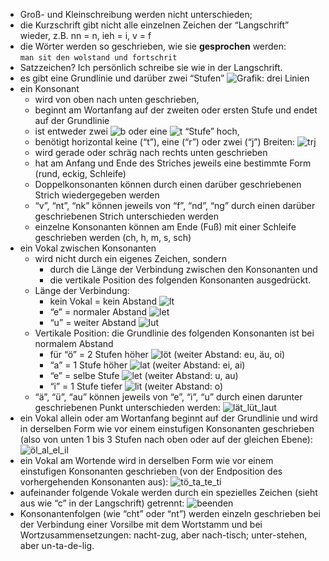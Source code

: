 -  Groß- und Kleinschreibung werden nicht unterschieden;
-  die Kurzschrift gibt nicht alle einzelnen Zeichen der “Langschrift” wieder, z.B. nn = n, ieh = i, v = f
-   die Wörter werden so geschrieben, wie sie **gesprochen** werden:  
    `man sit den wolstand und fortschrit`
-   Satzzeichen? Ich persönlich schreibe sie wie in der Langschrift.
-   es gibt eine Grundlinie und darüber zwei “Stufen” ![](http://www.jsteeb.de/helmut/rationelle-stenografie-stiefografie/Linien.png "Grafik: drei Linien")
-   ein Konsonant
    -   wird von oben nach unten geschrieben,
    -   beginnt am Wortanfang auf der zweiten oder ersten Stufe und endet auf der Grundlinie
    -   ist entweder zwei ![](http://www.jsteeb.de/helmut/rationelle-stenografie-stiefografie/b.png "b") oder eine ![](http://www.jsteeb.de/helmut/rationelle-stenografie-stiefografie/t.png "t") “Stufe” hoch,
    -   benötigt horizontal keine (“t”), eine (“r”) oder zwei (“j”) Breiten: ![](http://www.jsteeb.de/helmut/rationelle-stenografie-stiefografie/trj.png "trj")
    -   wird gerade oder schräg nach rechts unten geschrieben
    -   hat am Anfang und Ende des Striches jeweils eine bestimmte Form (rund, eckig, Schleife)
    -   Doppelkonsonanten können durch einen darüber geschriebenen Strich wiedergegeben werden
    -   “v”, “nt”, “nk” können jeweils von “f”, “nd”, “ng” durch einen darüber geschriebenen Strich unterschieden werden
    -   einzelne Konsonanten können am Ende (Fuß) mit einer Schleife geschrieben werden (ch, h, m, s, sch)
-   ein Vokal zwischen Konsonanten
    -   wird nicht durch ein eigenes Zeichen, sondern
        -   durch die Länge der Verbindung zwischen den Konsonanten und
        -   die vertikale Position des folgenden Konsonanten ausgedrückt.
    -   Länge der Verbindung:
        -   kein Vokal = kein Abstand ![](http://www.jsteeb.de/helmut/rationelle-stenografie-stiefografie/lt.png "lt")
        -   “e” = normaler Abstand ![](http://www.jsteeb.de/helmut/rationelle-stenografie-stiefografie/let.png "let")
        -   “u” = weiter Abstand ![](http://www.jsteeb.de/helmut/rationelle-stenografie-stiefografie/lut.png "lut")
    -   Vertikale Position: die Grundlinie des folgenden Konsonanten ist bei normalem Abstand
        -   für “ö” = 2 Stufen höher ![](http://www.jsteeb.de/helmut/rationelle-stenografie-stiefografie/l%C3%B6t.png "löt") (weiter Abstand: eu, äu, oi)
        -   “a” = 1 Stufe höher ![](http://www.jsteeb.de/helmut/rationelle-stenografie-stiefografie/lat.png "lat") (weiter Abstand: ei, ai)
        -   “e” = selbe Stufe ![](http://www.jsteeb.de/helmut/rationelle-stenografie-stiefografie/let.png "let") (weiter Abstand: u, au)
        -   “i” = 1 Stufe tiefer ![](http://www.jsteeb.de/helmut/rationelle-stenografie-stiefografie/lit.png "lit") (weiter Abstand: o)
    -   “ä”, “ü”, “au” können jeweils von “e”, “i”, “u” durch einen darunter geschriebenen Punkt unterschieden werden: ![](http://www.jsteeb.de/helmut/rationelle-stenografie-stiefografie/l%C3%A4t_l%C3%BCt_laut.png "lät_lüt_laut")
-   ein Vokal allein oder am Wortanfang beginnt auf der Grundlinie und wird in derselben Form wie vor einem einstufigen Konsonanten geschrieben (also von unten 1 bis 3 Stufen nach oben oder auf der gleichen Ebene): ![](http://www.jsteeb.de/helmut/rationelle-stenografie-stiefografie/%C3%B6l_al_el_il.png "öl_al_el_il")
-   ein Vokal am Wortende wird in derselben Form wie vor einem einstufigen Konsonanten geschrieben (von der Endposition des vorhergehenden Konsonanten aus): ![](http://www.jsteeb.de/helmut/rationelle-stenografie-stiefografie/t%C3%B6_ta_te_ti.png "tö_ta_te_ti")
-   aufeinander folgende Vokale werden durch ein spezielles Zeichen (sieht aus wie “c” in der Langschrift) getrennt: ![](http://www.jsteeb.de/helmut/rationelle-stenografie-stiefografie/beenden.png "beenden")
-   Konsonantenfolgen (wie “cht” oder “nt”) werden einzeln geschrieben bei der Verbindung einer Vorsilbe mit dem Wortstamm und bei Wortzusammensetzungen: nacht-zug, aber nach-tisch; unter-stehen, aber un-ta-de-lig.